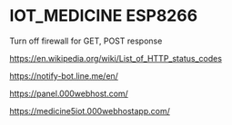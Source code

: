 # IOT_MEDICINE ESP8266
Turn off firewall for GET, POST response

https://en.wikipedia.org/wiki/List_of_HTTP_status_codes

https://notify-bot.line.me/en/

https://panel.000webhost.com/

https://medicine5iot.000webhostapp.com/
